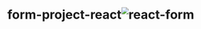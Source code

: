 # form-project-react![react-form](https://user-images.githubusercontent.com/31365027/179507356-635bfa8d-9a74-4664-a46f-fd0a39739de9.PNG)
